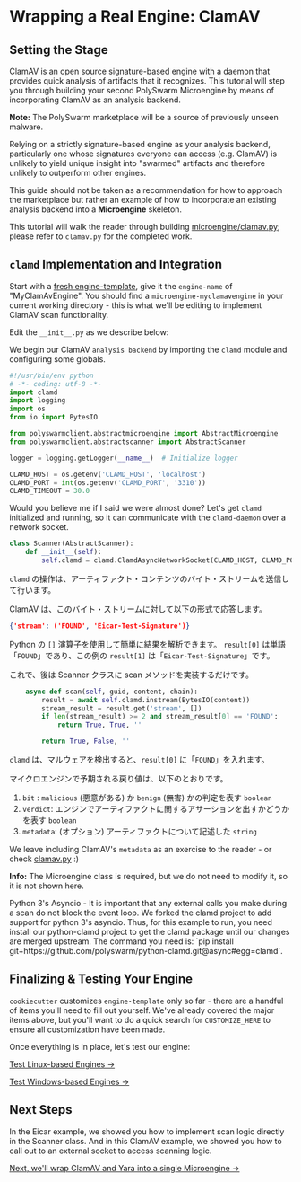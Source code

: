 # Wrapping a Real Engine: ClamAV

## Setting the Stage

ClamAV is an open source signature-based engine with a daemon that provides quick analysis of artifacts that it recognizes. This tutorial will step you through building your second PolySwarm Microengine by means of incorporating ClamAV as an analysis backend.

<div class="m-flag">
  <p>
    <strong>Note:</strong>
    The PolySwarm marketplace will be a source of previously unseen malware.
  </p>
  <p>
    Relying on a strictly signature-based engine as your analysis backend, particularly one whose signatures everyone can access (e.g. ClamAV) is unlikely to yield unique insight into "swarmed" artifacts and therefore unlikely to outperform other engines.
  </p>
  <p>
    This guide should not be taken as a recommendation for how to approach the marketplace but rather an example of how to incorporate an existing analysis backend into a <strong>Microengine</strong> skeleton.
  </p>
</div>

This tutorial will walk the reader through building [microengine/clamav.py](https://github.com/polyswarm/polyswarm-client/blob/master/src/microengine/clamav.py); please refer to `clamav.py` for the completed work.

## `clamd` Implementation and Integration

Start with a [fresh engine-template](/microengines-scratch-to-eicar/#customize-engine-template), give it the `engine-name` of "MyClamAvEngine". You should find a `microengine-myclamavengine` in your current working directory - this is what we'll be editing to implement ClamAV scan functionality.

Edit the `__init__.py` as we describe below:

We begin our ClamAV `analysis backend` by importing the `clamd` module and configuring some globals.

```python
#!/usr/bin/env python
# -*- coding: utf-8 -*-
import clamd
import logging
import os
from io import BytesIO

from polyswarmclient.abstractmicroengine import AbstractMicroengine
from polyswarmclient.abstractscanner import AbstractScanner

logger = logging.getLogger(__name__)  # Initialize logger

CLAMD_HOST = os.getenv('CLAMD_HOST', 'localhost')
CLAMD_PORT = int(os.getenv('CLAMD_PORT', '3310'))
CLAMD_TIMEOUT = 30.0
```

Would you believe me if I said we were almost done? Let's get `clamd` initialized and running, so it can communicate with the `clamd-daemon` over a network socket.

```python
class Scanner(AbstractScanner):
    def __init__(self):
        self.clamd = clamd.ClamdAsyncNetworkSocket(CLAMD_HOST, CLAMD_PORT, CLAMD_TIMEOUT)
```

`clamd` の操作は、アーティファクト・コンテンツのバイト・ストリームを送信して行います。

ClamAV は、このバイト・ストリームに対して以下の形式で応答します。

```json
{'stream': ('FOUND', 'Eicar-Test-Signature')}
```

Python の `[]` 演算子を使用して簡単に結果を解析できます。 `result[0]` は単語「`FOUND`」であり、この例の `result[1]` は「`Eicar-Test-Signature`」です。

これで、後は Scanner クラスに scan メソッドを実装するだけです。

```python
    async def scan(self, guid, content, chain):
        result = await self.clamd.instream(BytesIO(content))
        stream_result = result.get('stream', [])
        if len(stream_result) >= 2 and stream_result[0] == 'FOUND':
            return True, True, ''

        return True, False, ''
```

`clamd` は、マルウェアを検出すると、`result[0]` に「`FOUND`」を入れます。

マイクロエンジンで予期される戻り値は、以下のとおりです。

1. `bit` : `malicious` (悪意がある) か `benign` (無害) かの判定を表す `boolean`
2. `verdict`: エンジンでアーティファクトに関するアサーションを出すかどうかを表す `boolean`
3. `metadata`: (オプション) アーティファクトについて記述した `string`

We leave including ClamAV's `metadata` as an exercise to the reader - or check [clamav.py](https://github.com/polyswarm/polyswarm-client/blob/master/src/microengine/clamav.py) :)

<div class="m-flag">
  <p>
    <strong>Info:</strong>
    The Microengine class is required, but we do not need to modify it, so it is not shown here.
  </p>
  <p>
    Python 3's Asyncio - It is important that any external calls you make during a scan do not block the event loop.
    We forked the clamd project to add support for python 3's asyncio.
    Thus, for this example to run, you need install our python-clamd project to get the clamd package until our changes are merged upstream.
    The command you need is: `pip install git+https://github.com/polyswarm/python-clamd.git@async#egg=clamd`.
  </p>
</div>

## Finalizing & Testing Your Engine

`cookiecutter` customizes `engine-template` only so far - there are a handful of items you'll need to fill out yourself. We've already covered the major items above, but you'll want to do a quick search for `CUSTOMIZE_HERE` to ensure all customization have been made.

Once everything is in place, let's test our engine:

[Test Linux-based Engines →](/testing-linux/)

[Test Windows-based Engines →](/testing-windows/)

## Next Steps

In the Eicar example, we showed you how to implement scan logic directly in the Scanner class. And in this ClamAV example, we showed you how to call out to an external socket to access scanning logic.

[Next, we'll wrap ClamAV and Yara into a single Microengine ->](/microengines-clamav-to-multi/)